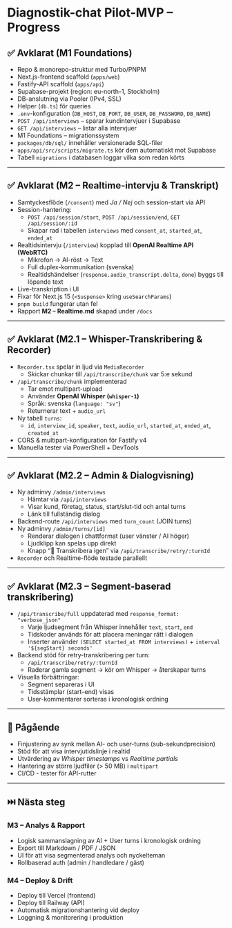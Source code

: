 
# Diagnostik-chat Pilot-MVP – Progress

## ✅ Avklarat (M1 Foundations)
- Repo & monorepo-struktur med Turbo/PNPM  
- Next.js-frontend scaffold (`apps/web`)  
- Fastify-API scaffold (`apps/api`)  
- Supabase-projekt (region: eu-north-1, Stockholm)  
- DB-anslutning via Pooler (IPv4, SSL)  
- Helper (`db.ts`) för queries  
- `.env`-konfiguration (`DB_HOST`, `DB_PORT`, `DB_USER`, `DB_PASSWORD`, `DB_NAME`)  
- `POST /api/interviews` – sparar kundintervjuer i Supabase  
- `GET /api/interviews` – listar alla intervjuer  
- M1 Foundations – migrationssystem  
- `packages/db/sql/` innehåller versionerade SQL-filer  
- `apps/api/src/scripts/migrate.ts` kör dem automatiskt mot Supabase  
- Tabell `migrations` i databasen loggar vilka som redan körts  

---

## ✅ Avklarat (M2 – Realtime-intervju & Transkript)
- Samtyckesflöde (`/consent`) med *Ja / Nej* och session-start via API  
- Session-hantering:  
  - `POST /api/session/start`, `POST /api/session/end`, `GET /api/session/:id`  
  - Skapar rad i tabellen `interviews` med `consent_at`, `started_at`, `ended_at`  
- Realtidsintervju (`/interview`) kopplad till **OpenAI Realtime API (WebRTC)**  
  - Mikrofon → AI-röst → Text  
  - Full duplex-kommunikation (svenska)  
  - Realtidshändelser (`response.audio_transcript.delta`, `done`) byggs till löpande text  
- Live-transkription i UI  
- Fixar för Next.js 15 (`<Suspense>` kring `useSearchParams`)  
- `pnpm build` fungerar utan fel  
- Rapport **M2 – Realtime.md** skapad under `/docs`  

---

## ✅ Avklarat (M2.1 – Whisper-Transkribering & Recorder)
- `Recorder.tsx` spelar in ljud via `MediaRecorder`  
  - Skickar chunkar till `/api/transcribe/chunk` var 5:e sekund  
- `/api/transcribe/chunk` implementerad  
  - Tar emot multipart-upload  
  - Använder **OpenAI Whisper (`whisper-1`)**  
  - Språk: svenska (`language: "sv"`)  
  - Returnerar text + `audio_url`  
- Ny tabell `turns`:  
  - `id`, `interview_id`, `speaker`, `text`, `audio_url`, `started_at`, `ended_at`, `created_at`  
- CORS & multipart-konfiguration för Fastify v4  
- Manuella tester via PowerShell + DevTools  

---

## ✅ Avklarat (M2.2 – Admin & Dialogvisning)
- Ny adminvy `/admin/interviews`  
  - Hämtar via `/api/interviews`  
  - Visar kund, företag, status, start/slut-tid och antal turns  
  - Länk till fullständig dialog  
- Backend-route `/api/interviews` med `turn_count` (JOIN turns)  
- Ny adminvy `/admin/turns/[id]`  
  - Renderar dialogen i chattformat (user vänster / AI höger)  
  - Ljudklipp kan spelas upp direkt  
  - Knapp “🔁 Transkribera igen” via `/api/transcribe/retry/:turnId`  
- `Recorder` och Realtime-flöde testade parallellt  

---

## ✅ Avklarat (M2.3 – Segment-baserad transkribering)
- `/api/transcribe/full` uppdaterad med `response_format: "verbose_json"`  
  - Varje ljudsegment från Whisper innehåller `text`, `start`, `end`  
  - Tidskoder används för att placera meningar rätt i dialogen  
  - Inserter använder `(SELECT started_at FROM interviews)` + `interval '${segStart} seconds'`  
- Backend stöd för retry-transkribering per turn:  
  - `/api/transcribe/retry/:turnId`  
  - Raderar gamla segment → kör om Whisper → återskapar turns  
- Visuella förbättringar:  
  - Segment separeras i UI  
  - Tidsstämplar (start–end) visas  
  - User-kommentarer sorteras i kronologisk ordning  

---

## 🚧 Pågående
- Finjustering av synk mellan AI- och user-turns (sub-sekundprecision)  
- Stöd för att visa intervjutidslinje i realtid  
- Utvärdering av *Whisper timestamps* vs *Realtime partials*  
- Hantering av större ljudfiler (> 50 MB) i `multipart`  
- CI/CD - tester för API-rutter  

---

## ⏭️ Nästa steg
### M3 – Analys & Rapport
- Logisk sammanslagning av AI + User turns i kronologisk ordning  
- Export till Markdown / PDF / JSON  
- UI för att visa segmenterad analys och nyckelteman  
- Rollbaserad auth (admin / handledare / gäst)

### M4 – Deploy & Drift
- Deploy till Vercel (frontend)  
- Deploy till Railway (API)  
- Automatisk migrationshantering vid deploy  
- Loggning & monitorering i produktion
